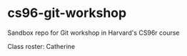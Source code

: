 # cs96-git-workshop
Sandbox repo for Git workshop in Harvard's CS96r course

Class roster:
Catherine
